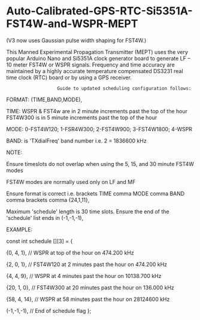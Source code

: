 # Auto-Calibrated-GPS-RTC-Si5351A-FST4W-and-WSPR-MEPT

(V3 now uses Gaussian pulse width shaping for FST4W.)

This Manned Experimental Propagation Transmitter (MEPT) uses the very popular Arduino Nano and Si5351A clock generator board to generate LF – 10 meter FST4W or WSPR signals. Frequency and time accuracy are maintained by a highly accurate temperature compensated DS3231 real time clock (RTC) board or by using a GPS receiver.


                       Guide to updated scheduling configuration follows:

  FORMAT:    (TIME,BAND,MODE),

  TIME:    WSPR & FST4w are in 2 minute increments past the top of the hour
           FST4W300 is in 5 minute increments past the top of the hour

  MODE:    0-FST4W120; 1-FSR4W300; 2-FST4W900; 3-FST4W1800; 4-WSPR

  BAND:    is 'TXdialFreq' band number  i.e. 2 = 1836600 kHz



  NOTE: 
  
  Ensure timeslots do not overlap when using the 5, 15, and 30 minute FST4W modes

  FST4W modes are normally used only on LF and MF

  Ensure format is correct
  i.e. brackets TIME comma MODE comma BAND comma brackets comma {24,1,11},

  Maximum 'schedule' length is 30 time slots.
  Ensure the end of the 'schedule' list ends in (-1,-1,-1),



  EXAMPLE:

  const int schedule [][3] = {
  
  {0, 4, 1},   // WSPR at top of the hour on 474.200 kHz
  
  {2, 0, 1},   // FST4W120 at 2 minutes past the hour on 474.200 kHz
  
  {4, 4, 9},   // WSPR at 4 minutes past the hour on 10138.700 kHz
  
  {20, 1, 0},  // FST4W300 at 20 minutes past the hour on 136.000 kHz
  
  {58, 4, 14}, // WSPR at 58 minutes past the hour on 28124600 kHz
  
  (-1,-1,-1),  // End of schedule flag
  };
 
